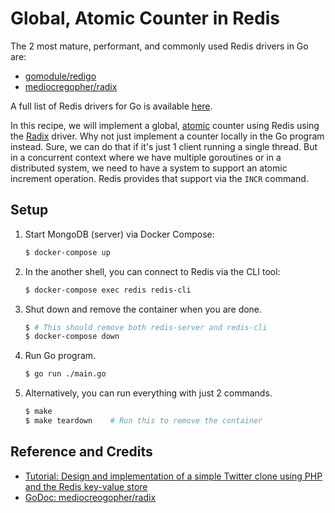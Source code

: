 # Global, Atomic Counter in Redis

The 2 most mature, performant, and commonly used Redis drivers in Go are:

* [gomodule/redigo](https://github.com/gomodule/redigo)
* [mediocregopher/radix](https://github.com/mediocregopher/radix)

A full list of Redis drivers for Go is available [here](http://redis.io/clients#go).

In this recipe, we will implement a global, [atomic](https://en.wikipedia.org/wiki/Atomicity_(database_systems)) counter using Redis using the [Radix](https://github.com/mediocregopher/radix) driver. Why not just implement a counter locally in the Go program instead. Sure, we can do that if it's just 1 client running a single thread. But in a concurrent context where we have multiple goroutines or in a distributed system, we need to have a system to support an atomic increment operation. Redis provides that support via the `INCR` command.

## Setup

1. Start MongoDB (server) via Docker Compose:

   ```bash
   $ docker-compose up
   ```

1. In the another shell, you can connect to Redis via the CLI tool:

   ```bash
   $ docker-compose exec redis redis-cli
   ```

1. Shut down and remove the container when you are done.

   ```bash
   $ # This should remove both redis-server and redis-cli
   $ docker-compose down
   ```

1. Run Go program.

   ```bash
   $ go run ./main.go
   ```

1. Alternatively, you can run everything with just 2 commands.

   ```bash
   $ make
   $ make teardown    # Run this to remove the container
   ```

## Reference and Credits

* [Tutorial: Design and implementation of a simple Twitter clone using PHP and the Redis key-value store](https://redis.io/topics/twitter-clone)
* [GoDoc: mediocreogopher/radix](ttps://godoc.org/github.com/mediocregopher)
